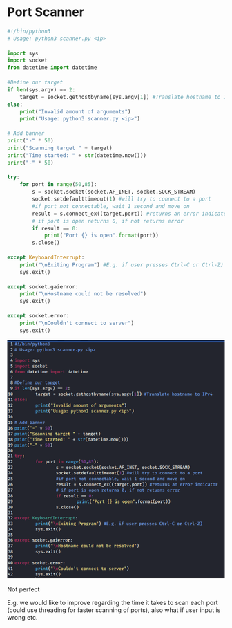 # Port Scanner 

```python
#!/bin/python3
# Usage: python3 scanner.py <ip>

import sys
import socket
from datetime import datetime

#Define our target 
if len(sys.argv) == 2:
	target = socket.gethostbyname(sys.argv[1]) #Translate hostname to IPv4
else:
	print("Invalid amount of arguments")
	print("Usage: python3 scanner.py <ip>")
	
# Add banner
print("-" * 50)
print("Scanning target " + target)
print("Time started: " + str(datetime.now()))
print("-" * 50)

try:
	for port in range(50,85):
		s = socket.socket(socket.AF_INET, socket.SOCK_STREAM)
		socket.setdefaulttimeout(1) #will try to connect to a port
		#if port not connectable, wait 1 second and move on
		result = s.connect_ex((target,port)) #returns an error indicator
		# if port is open returns 0, if not returns error 
		if result == 0:
			print("Port {} is open".format(port))
		s.close()

except KeyboardInterrupt:
	print("\nExiting Program") #E.g. if user presses Ctrl-C or Ctrl-Z)
	sys.exit()

except socket.gaierror:
	print("\nHostname could not be resolved")
	sys.exit()
	
except socket.error:
	print("\nCouldn't connect to server")
	sys.exit()

```

![](https://github.com/Cyberd0xed/practical-ethical-hacking/blob/main/resources/031483fe06d84adeaf2cbc5821e38815.png?raw=true)

Not perfect

E.g. we would like to improve regarding the time it takes to scan each port (could use threading for faster scanning of ports), also what if user input is wrong etc.

